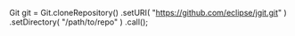 
Git git = Git.cloneRepository()
  .setURI( "https://github.com/eclipse/jgit.git" )
  .setDirectory( "/path/to/repo" )
  .call();
